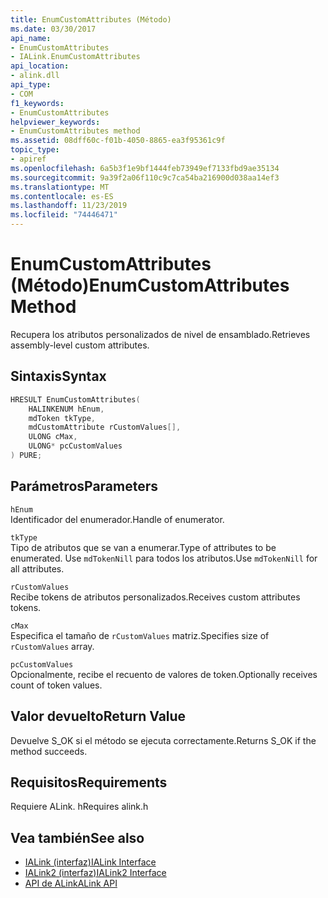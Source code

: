 ```yaml
---
title: EnumCustomAttributes (Método)
ms.date: 03/30/2017
api_name:
- EnumCustomAttributes
- IALink.EnumCustomAttributes
api_location:
- alink.dll
api_type:
- COM
f1_keywords:
- EnumCustomAttributes
helpviewer_keywords:
- EnumCustomAttributes method
ms.assetid: 08dff60c-f01b-4050-8865-ea3f95361c9f
topic_type:
- apiref
ms.openlocfilehash: 6a5b3f1e9bf1444feb73949ef7133fbd9ae35134
ms.sourcegitcommit: 9a39f2a06f110c9c7ca54ba216900d038aa14ef3
ms.translationtype: MT
ms.contentlocale: es-ES
ms.lasthandoff: 11/23/2019
ms.locfileid: "74446471"
---
```

# <a name="enumcustomattributes-method"></a><span data-ttu-id="059d7-102">EnumCustomAttributes (Método)</span><span class="sxs-lookup"><span data-stu-id="059d7-102">EnumCustomAttributes Method</span></span>
<span data-ttu-id="059d7-103">Recupera los atributos personalizados de nivel de ensamblado.</span><span class="sxs-lookup"><span data-stu-id="059d7-103">Retrieves assembly-level custom attributes.</span></span>  
  
## <a name="syntax"></a><span data-ttu-id="059d7-104">Sintaxis</span><span class="sxs-lookup"><span data-stu-id="059d7-104">Syntax</span></span>  
  
```cpp  
HRESULT EnumCustomAttributes(  
    HALINKENUM hEnum,  
    mdToken tkType,  
    mdCustomAttribute rCustomValues[],  
    ULONG cMax,  
    ULONG* pcCustomValues  
) PURE;  
```  
  
## <a name="parameters"></a><span data-ttu-id="059d7-105">Parámetros</span><span class="sxs-lookup"><span data-stu-id="059d7-105">Parameters</span></span>  
 `hEnum`  
 <span data-ttu-id="059d7-106">Identificador del enumerador.</span><span class="sxs-lookup"><span data-stu-id="059d7-106">Handle of enumerator.</span></span>  
  
 `tkType`  
 <span data-ttu-id="059d7-107">Tipo de atributos que se van a enumerar.</span><span class="sxs-lookup"><span data-stu-id="059d7-107">Type of attributes to be enumerated.</span></span> <span data-ttu-id="059d7-108">Use `mdTokenNill` para todos los atributos.</span><span class="sxs-lookup"><span data-stu-id="059d7-108">Use `mdTokenNill` for all attributes.</span></span>  
  
 `rCustomValues`  
 <span data-ttu-id="059d7-109">Recibe tokens de atributos personalizados.</span><span class="sxs-lookup"><span data-stu-id="059d7-109">Receives custom attributes tokens.</span></span>  
  
 `cMax`  
 <span data-ttu-id="059d7-110">Especifica el tamaño de `rCustomValues` matriz.</span><span class="sxs-lookup"><span data-stu-id="059d7-110">Specifies size of `rCustomValues` array.</span></span>  
  
 `pcCustomValues`  
 <span data-ttu-id="059d7-111">Opcionalmente, recibe el recuento de valores de token.</span><span class="sxs-lookup"><span data-stu-id="059d7-111">Optionally receives count of token values.</span></span>  
  
## <a name="return-value"></a><span data-ttu-id="059d7-112">Valor devuelto</span><span class="sxs-lookup"><span data-stu-id="059d7-112">Return Value</span></span>  
 <span data-ttu-id="059d7-113">Devuelve S_OK si el método se ejecuta correctamente.</span><span class="sxs-lookup"><span data-stu-id="059d7-113">Returns S_OK if the method succeeds.</span></span>  
  
## <a name="requirements"></a><span data-ttu-id="059d7-114">Requisitos</span><span class="sxs-lookup"><span data-stu-id="059d7-114">Requirements</span></span>  
 <span data-ttu-id="059d7-115">Requiere ALink. h</span><span class="sxs-lookup"><span data-stu-id="059d7-115">Requires alink.h</span></span>  
  
## <a name="see-also"></a><span data-ttu-id="059d7-116">Vea también</span><span class="sxs-lookup"><span data-stu-id="059d7-116">See also</span></span>

- [<span data-ttu-id="059d7-117">IALink (interfaz)</span><span class="sxs-lookup"><span data-stu-id="059d7-117">IALink Interface</span></span>](ialink-interface.md)
- [<span data-ttu-id="059d7-118">IALink2 (interfaz)</span><span class="sxs-lookup"><span data-stu-id="059d7-118">IALink2 Interface</span></span>](ialink2-interface.md)
- [<span data-ttu-id="059d7-119">API de ALink</span><span class="sxs-lookup"><span data-stu-id="059d7-119">ALink API</span></span>](index.md)

